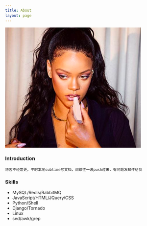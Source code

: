 ```yaml
---
title: About
layout: page
---
```

<!-- ![Profile Image]({{ site.url }}/{{ site.picture }}) -->
<p><img src="/assets/images/profile_about.jpg" alt="Profile About Image"></p>


### Introduction
	博客不经常更，平时本地sublime写文档，间歇性一波push过来，有问题发邮件给我


### Skills
- MySQL/Redis/RabbitMQ
- JavaScript/HTML/JQuery/CSS
- Python/Shell
- Django/Tornado
- Linux
- sed/awk/grep
